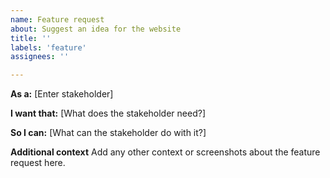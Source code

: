 ```yaml
---
name: Feature request
about: Suggest an idea for the website
title: ''
labels: 'feature'
assignees: ''

---
```


**As a:**
[Enter stakeholder]

**I want that:**
[What does the stakeholder need?]

**So I can:**
[What can the stakeholder do with it?]

**Additional context**
Add any other context or screenshots about the feature request here.

